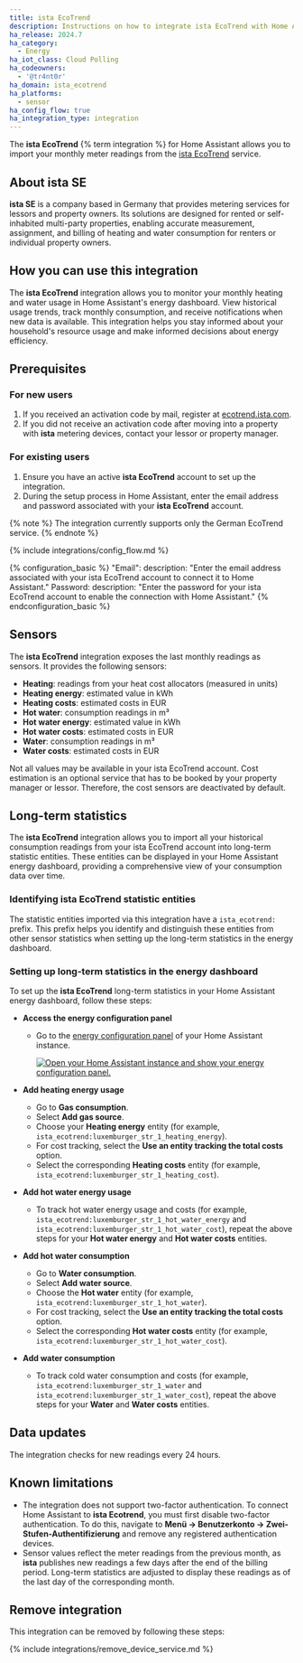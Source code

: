 ```yaml
---
title: ista EcoTrend
description: Instructions on how to integrate ista EcoTrend with Home Assistant.
ha_release: 2024.7
ha_category:
  - Energy
ha_iot_class: Cloud Polling
ha_codeowners:
  - '@tr4nt0r'
ha_domain: ista_ecotrend
ha_platforms:
  - sensor
ha_config_flow: true
ha_integration_type: integration
---
```


The **ista EcoTrend** {% term integration %} for Home Assistant allows you to import your monthly meter readings from the [ista EcoTrend](https://ecotrend.ista.de) service.

## About ista SE

**ista SE** is a company based in Germany that provides metering services for lessors and property owners. Its solutions are designed for rented or self-inhabited multi-party properties, enabling accurate measurement, assignment, and billing of heating and water consumption for renters or individual property owners.

## How you can use this integration

The **ista EcoTrend** integration allows you to monitor your monthly heating and water usage in Home Assistant's energy dashboard. View historical usage trends, track monthly consumption, and receive notifications when new data is available. This integration helps you stay informed about your household's resource usage and make informed decisions about energy efficiency.

## Prerequisites

### For new users

1. If you received an activation code by mail, register at [ecotrend.ista.com](https://ecotrend.ista.com/).
2. If you did not receive an activation code after moving into a property with **ista** metering devices, contact your lessor or property manager.

### For existing users

1. Ensure you have an active **ista EcoTrend** account to set up the integration.
2. During the setup process in Home Assistant, enter the email address and password associated with your **ista EcoTrend** account.

{% note %}
The integration currently supports only the German EcoTrend service.
{% endnote %}

{% include integrations/config_flow.md %}

{% configuration_basic %}
"Email":
    description: "Enter the email address associated with your ista EcoTrend account to connect it to Home Assistant."
Password:
    description: "Enter the password for your ista EcoTrend account to enable the connection with Home Assistant."
{% endconfiguration_basic %}

## Sensors

The **ista EcoTrend** integration exposes the last monthly readings as sensors. It provides the following sensors:

- **Heating**: readings from your heat cost allocators (measured in units)
- **Heating energy**: estimated value in kWh
- **Heating costs**: estimated costs in EUR
- **Hot water**: consumption readings in m³
- **Hot water energy**: estimated value in kWh
- **Hot water costs**: estimated costs in EUR
- **Water**: consumption readings in m³
- **Water costs**: estimated costs in EUR

Not all values may be available in your ista EcoTrend account. Cost estimation is an optional service that has to be booked by your property manager or lessor. Therefore, the cost sensors are deactivated by default.

## Long-term statistics

The **ista EcoTrend** integration allows you to import all your historical consumption readings from your ista EcoTrend account into long-term statistic entities. These entities can be displayed in your Home Assistant energy dashboard, providing a comprehensive view of your consumption data over time.

### Identifying ista EcoTrend statistic entities

The statistic entities imported via this integration have a `ista_ecotrend:` prefix. This prefix helps you identify and distinguish these entities from other sensor statistics when setting up the long-term statistics in the energy dashboard.

### Setting up long-term statistics in the energy dashboard

To set up the **ista EcoTrend** long-term statistics in your Home Assistant energy dashboard, follow these steps:

- **Access the energy configuration panel**
  - Go to the [energy configuration panel](https://my.home-assistant.io/redirect/config_energy/) of your Home Assistant instance.

    [![Open your Home Assistant instance and show your energy configuration panel.](https://my.home-assistant.io/badges/config_energy.svg)](https://my.home-assistant.io/redirect/config_energy/)

- **Add heating energy usage**
  - Go to **Gas consumption**.
  - Select **Add gas source**.
  - Choose your **Heating energy** entity (for example, `ista_ecotrend:luxemburger_str_1_heating_energy`).
  - For cost tracking, select the **Use an entity tracking the total costs** option.
  - Select the corresponding **Heating costs** entity (for example, `ista_ecotrend:luxemburger_str_1_heating_cost`).
- **Add hot water energy usage**
  - To track hot water energy usage and costs (for example, `ista_ecotrend:luxemburger_str_1_hot_water_energy` and `ista_ecotrend:luxemburger_str_1_hot_water_cost`), repeat the above steps for your **Hot water energy** and **Hot water costs** entities.
- **Add hot water consumption**
  - Go to **Water consumption**.
  - Select **Add water source**.
  - Choose the **Hot water** entity (for example, `ista_ecotrend:luxemburger_str_1_hot_water`).
  - For cost tracking, select the **Use an entity tracking the total costs** option.
  - Select the corresponding **Hot water costs** entity (for example, `ista_ecotrend:luxemburger_str_1_hot_water_cost`).
- **Add water consumption**
  - To track cold water consumption and costs (for example, `ista_ecotrend:luxemburger_str_1_water` and `ista_ecotrend:luxemburger_str_1_water_cost`), repeat the above steps for your **Water** and **Water costs** entities.

## Data updates

The integration checks for new readings every 24 hours.

## Known limitations

- The integration does not support two-factor authentication. To connect Home Assistant to **ista Ecotrend**, you must first disable two-factor authentication. To do this, navigate to **Menü -> Benutzerkonto -> Zwei-Stufen-Authentifizierung** and remove any registered authentication devices.
- Sensor values reflect the meter readings from the previous month, as **ista** publishes new readings a few days after the end of the billing period. Long-term statistics are adjusted to display these readings as of the last day of the corresponding month.

## Remove integration

This integration can be removed by following these steps:

{% include integrations/remove_device_service.md %}
